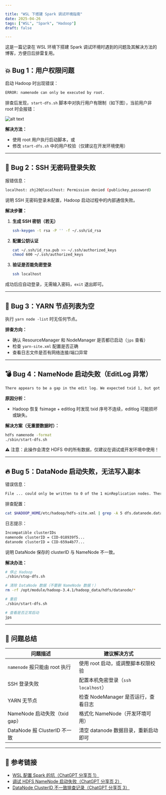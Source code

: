 ```yaml
---

title: "WSL 下搭建 Spark 调试环境指南"
date: 2025-04-26
tags: ["WSL", "Spark", "Hadoop"]
draft: false

---
```


这是一篇记录在 WSL 环境下搭建 Spark 调试环境时遇到的问题及其解决方法的博客，方便日后排雷复用。

<!--more-->

## 💥 Bug 1：用户权限问题

启动 Hadoop 时出现错误：

```bash
ERROR: namenode can only be executed by root.
```

排查后发现，`start-dfs.sh` 脚本中对执行用户有限制（如下图），当前用户非 root 时会报错：

![alt text](/images/image.png)

**解决方法：**
- 使用 root 用户执行启动脚本，或
- 修改 `start-dfs.sh` 中的用户校验（仅建议在开发环境使用）

---

## 🚫 Bug 2：SSH 无密码登录失败

报错信息：

```bash
localhost: zhj20@localhost: Permission denied (publickey,password)
```

说明 SSH 无密码登录未配置，Hadoop 启动过程中的内部通信失败。

**解决步骤：**

1. **生成 SSH 密钥（若无）**
   ```bash
   ssh-keygen -t rsa -P '' -f ~/.ssh/id_rsa
   ```

2. **配置公钥认证**
   ```bash
   cat ~/.ssh/id_rsa.pub >> ~/.ssh/authorized_keys
   chmod 600 ~/.ssh/authorized_keys
   ```

3. **验证是否能免密登录**
   ```bash
   ssh localhost
   ```

成功后应自动登录，无需输入密码，`exit` 退出即可。

---

## 🧭 Bug 3：YARN 节点列表为空

执行 `yarn node -list` 时无任何节点。

**排查方向：**
- 确认 ResourceManager 和 NodeManager 是否都已启动（`jps` 查看）
- 检查 `yarn-site.xml` 配置是否正确
- 查看日志文件是否有网络连接/端口异常

---

## 💣 Bug 4：NameNode 启动失败（EditLog 异常）

```bash
There appears to be a gap in the edit log. We expected txid 1, but got txid 113.
```

**原因分析：**
- Hadoop 恢复 fsimage + editlog 时发现 txid 序号不连续，editlog 可能损坏或缺失。

**解决方案（无重要数据时）：**

```bash
hdfs namenode -format
./sbin/start-dfs.sh
```

⚠️ 注意：此操作会清空 HDFS 中的所有数据，仅建议在调试或开发环境中使用！

---

## 🔥 Bug 5：DataNode 启动失败，无法写入副本

错误信息：

```bash
File ... could only be written to 0 of the 1 minReplication nodes. There are 0 datanode(s) running
```

排查配置：

```bash
cat $HADOOP_HOME/etc/hadoop/hdfs-site.xml | grep -A 5 dfs.datanode.data.dir
```

日志提示：

```bash
Incompatible clusterIDs
namenode clusterID = CID-018939f5...
datanode clusterID = CID-659a4b77...
```

说明 DataNode 保存的 clusterID 与 NameNode 不一致。

**解决办法：**

```bash
# 停止 Hadoop
./sbin/stop-dfs.sh

# 清除 DataNode 数据（不要删 NameNode 数据！）
rm -rf /opt/module/hadoop-3.4.1/hadoop_data/hdfs/datanode/*

# 重启
./sbin/start-dfs.sh

# 查看是否正常启动
jps
```

---

## 📌 问题总结

| 问题描述                         | 建议解决方式                                      |
|----------------------------------|---------------------------------------------------|
| `namenode` 报只能由 root 执行   | 使用 root 启动，或调整脚本权限校验               |
| SSH 登录失败                     | 配置本机免密登录（`ssh localhost`）              |
| YARN 无节点                      | 检查 NodeManager 是否运行，查看日志              |
| NameNode 启动失败（txid gap）   | 格式化 NameNode（开发环境可用）                  |
| DataNode 报 ClusterID 不一致     | 清空 datanode 数据目录，重新启动即可             |

---

## 🔗 参考链接

- [WSL 配置 Spark 的坑（ChatGPT 分享页 1）](https://chatgpt.com/share/680c4e86-85fc-800f-917c-db92b4a6e81c)  
- [调试 HDFS NameNode 启动失败（ChatGPT 分享页 2）](https://chatgpt.com/share/680c4ead-ee00-800f-ab1d-47c1235f3bf0)  
- [DataNode ClusterID 不一致排查记录（ChatGPT 分享页 3）](https://chatgpt.com/share/680c4ebc-5f4c-800f-a2ef-247f8d461413)